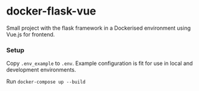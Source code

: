 # docker-flask-vue

Small project with the flask framework in a Dockerised environment using Vue.js for frontend.

### Setup

Copy `.env_example` to `.env`. Example configuration is fit for use in local and development environments.

Run `docker-compose up --build`